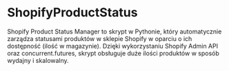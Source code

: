 # ShopifyProductStatus
Shopify Product Status Manager to skrypt w Pythonie, który automatycznie zarządza statusami produktów w sklepie Shopify w oparciu o ich dostępność (ilość w magazynie). Dzięki wykorzystaniu Shopify Admin API oraz concurrent.futures, skrypt obsługuje duże ilości produktów w sposób wydajny i skalowalny.
